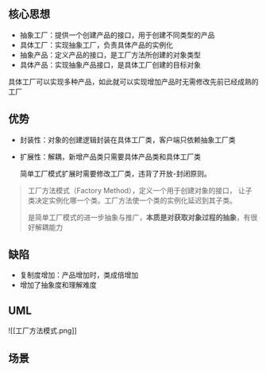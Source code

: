 ## 核心思想

- 抽象工厂：提供一个创建产品的接口，用于创建不同类型的产品
- 具体工厂：实现抽象工厂，负责具体产品的实例化
- 抽象产品：定义产品的接口，是工厂方法所创建的对象类型
- 具体产品：实现抽象产品接口，是具体工厂创建的目标对象

具体工厂可以实现多种产品，如此就可以实现增加产品时无需修改先前已经成熟的工厂
## 优势

- 封装性：对象的创建逻辑封装在具体工厂类，客户端只依赖抽象工厂类
- 扩展性：解耦，新增产品类只需要具体产品类和具体工厂类

  简单工厂模式扩展时需要修改工厂类，违背了开放-封闭原则。

>工厂方法模式（Factory Method），定义一个用于创建对象的接口， 让子类决定实例化哪一个类。工厂方法使一个类的实例化延迟到其子类。
>
>是简单工厂模式的进一步抽象与推广，**本质是对获取对象过程的抽象**，有很好解耦能力
## 缺陷

- 复制度增加：产品增加时，类成倍增加
- 增加了抽象度和理解难度
## UML

![[工厂方法模式.png]]
## 场景